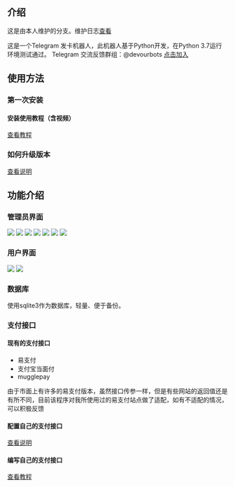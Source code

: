 ## 介绍
这是由本人维护的分支。维护日志[查看](https://github.com/devourbots/tg_faka_bot/wiki/%E9%A1%B9%E7%9B%AE%E6%9B%B4%E6%96%B0%E6%97%A5%E5%BF%97)

这是一个Telegram 发卡机器人，此机器人基于Python开发，在Python 3.7运行环境测试通过。
Telegram 交流反馈群组：@devourbots  [点击加入](https://t.me/devourbots)



## 使用方法
### 第一次安装
#### 安装使用教程（含视频）
[查看教程](https://github.com/devourbots/tg_faka_bot/wiki/%E5%AE%89%E8%A3%85%E4%BD%BF%E7%94%A8%E6%95%99%E7%A8%8B)

### 如何升级版本
[查看说明](https://github.com/devourbots/tg_faka_bot/wiki/%E7%89%88%E6%9C%AC%E5%8D%87%E7%BA%A7%E6%96%B9%E6%B3%95)

## 功能介绍

### 管理员界面
![](https://s3.jpg.cm/2020/08/01/bXuoT.png)
![](https://s3.jpg.cm/2020/06/29/cw0LC.jpg)
![](https://s3.jpg.cm/2020/06/29/cw2bt.jpg)
![](https://s3.jpg.cm/2020/06/29/cwg25.jpg)
![](https://s3.jpg.cm/2020/06/29/cwfNr.jpg)
![](https://s3.jpg.cm/2020/08/01/bXJVQ.png)
![](https://s3.jpg.cm/2020/08/01/bXtFh.png)
### 用户界面
![](https://s3.jpg.cm/2020/08/01/bX1DE.png)
![](https://s3.jpg.cm/2020/08/01/bXNyS.png)
### 数据库
使用sqlite3作为数据库，轻量、便于备份。

### 支付接口

#### 现有的支付接口

- 易支付
- 支付宝当面付
- mugglepay

由于市面上有许多的易支付版本，虽然接口传参一样，但是有些网站的返回值还是有所不同，目前该程序对我所使用过的易支付站点做了适配，如有不适配的情况，可以积极反馈

#### 配置自己的支付接口

[查看说明](https://github.com/devourbots/tg_faka_bot/wiki/%E5%AE%89%E8%A3%85%E4%BD%BF%E7%94%A8%E6%95%99%E7%A8%8B)


#### 编写自己的支付接口
[查看教程](https://github.com/devourbots/tg_faka_bot/wiki/%E7%BC%96%E5%86%99%E8%87%AA%E5%B7%B1%E7%9A%84%E6%94%AF%E4%BB%98%E6%8E%A5%E5%8F%A3%E6%96%87%E4%BB%B6)
